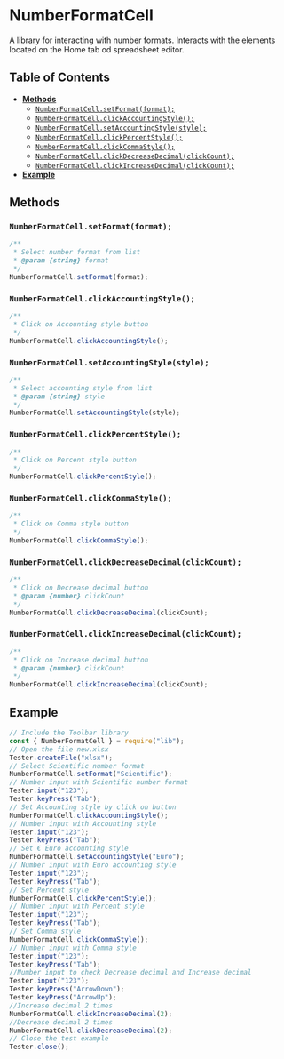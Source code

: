 # NumberFormatCell

A library for interacting with number formats. Interacts with the elements located on the Home tab od spreadsheet editor.

## Table of Contents

-   [**Methods**](#methods)
    -   [`NumberFormatCell.setFormat(format);`](#numberformatcellsetformatformat)
    -   [`NumberFormatCell.clickAccountingStyle();`](#numberformatcellclickaccountingstyle)
    -   [`NumberFormatCell.setAccountingStyle(style);`](#numberformatcellsetaccountingstylestyle)
    -   [`NumberFormatCell.clickPercentStyle();`](#numberformatcellclickpercentstyle)
    -   [`NumberFormatCell.clickCommaStyle();`](#numberformatcellclickcommastyle)
    -   [`NumberFormatCell.clickDecreaseDecimal(clickCount);`](#numberformatcellclickdecreasedecimalclickcount)
    -   [`NumberFormatCell.clickIncreaseDecimal(clickCount);`](#numberformatcellclickincreasedecimalclickcount)
-   [**Example**](#example)

## Methods

### `NumberFormatCell.setFormat(format);`

```javascript
/**
 * Select number format from list
 * @param {string} format
 */ 
NumberFormatCell.setFormat(format);
```

### `NumberFormatCell.clickAccountingStyle();`

```javascript
/**
 * Click on Accounting style button
 */
NumberFormatCell.clickAccountingStyle();
```

### `NumberFormatCell.setAccountingStyle(style);`

```javascript
/**
 * Select accounting style from list
 * @param {string} style
 */
NumberFormatCell.setAccountingStyle(style);
```

### `NumberFormatCell.clickPercentStyle();`

```javascript
/**
 * Click on Percent style button
 */
NumberFormatCell.clickPercentStyle();
```

### `NumberFormatCell.clickCommaStyle();`

```javascript
/**
 * Click on Comma style button
 */
NumberFormatCell.clickCommaStyle();
```

### `NumberFormatCell.clickDecreaseDecimal(clickCount);`

```javascript
/**
 * Click on Decrease decimal button
 * @param {number} clickCount
 */
NumberFormatCell.clickDecreaseDecimal(clickCount);
```

### `NumberFormatCell.clickIncreaseDecimal(clickCount);`

```javascript
/**
 * Click on Increase decimal button
 * @param {number} clickCount
 */
NumberFormatCell.clickIncreaseDecimal(clickCount);
```

## Example

```javascript
// Include the Toolbar library
const { NumberFormatCell } = require("lib");
// Open the file new.xlsx
Tester.createFile("xlsx");
// Select Scientific number format
NumberFormatCell.setFormat("Scientific");
// Number input with Scientific number format
Tester.input("123");
Tester.keyPress("Tab");
// Set Accounting style by click on button
NumberFormatCell.clickAccountingStyle();
// Number input with Accounting style
Tester.input("123");
Tester.keyPress("Tab");
// Set € Euro accounting style
NumberFormatCell.setAccountingStyle("Euro");
// Number input with Euro accounting style
Tester.input("123");
Tester.keyPress("Tab");
// Set Percent style
NumberFormatCell.clickPercentStyle();
// Number input with Percent style
Tester.input("123");
Tester.keyPress("Tab");
// Set Comma style
NumberFormatCell.clickCommaStyle();
// Number input with Comma style
Tester.input("123");
Tester.keyPress("Tab");
//Number input to check Decrease decimal and Increase decimal
Tester.input("123");
Tester.keyPress("ArrowDown");
Tester.keyPress("ArrowUp");
//Increase decimal 2 times
NumberFormatCell.clickIncreaseDecimal(2);
//Decrease decimal 2 times
NumberFormatCell.clickDecreaseDecimal(2);
// Close the test example
Tester.close();
```
